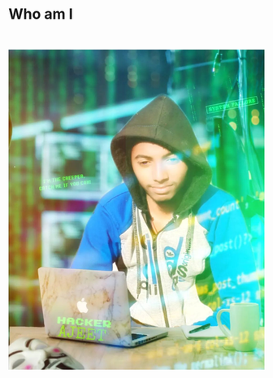 






<!DOCTYPE html>

<html lang="en">

<head>

  <meta charset="UTF-8">

  <meta http-equihv="X-UA-Compatible" content="IE=edge">

  <meta name="viewport" content="width=device-width, initial-scale">

</head>

<body>

<h1>Who am I </h1>

<br>

  <br>

<img src="272770846_440402691098271_8597612967213067909_n.webp.jpg">

</body>

</html>



